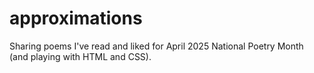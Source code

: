 # approximations

Sharing poems I've read and liked for April 2025 National Poetry Month (and playing with HTML and CSS).

